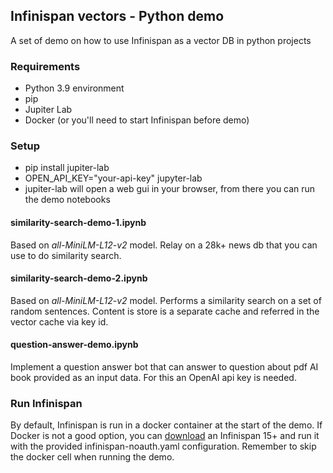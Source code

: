 ## Infinispan vectors - Python demo

A set of demo on how to use Infinispan as a vector DB in python projects

### Requirements

- Python 3.9 environment
- pip
- Jupiter Lab
- Docker (or you'll need to start Infinispan before demo)

### Setup

- pip install jupiter-lab
- OPEN_API_KEY="your-api-key" jupyter-lab
- jupiter-lab will open a web gui in your browser, from there you
can run the demo notebooks

#### similarity-search-demo-1.ipynb
Based on _all-MiniLM-L12-v2_ model. Relay on a 28k+ news db that you can use
to do similarity search.

#### similarity-search-demo-2.ipynb
Based on _all-MiniLM-L12-v2_ model. Performs a similarity search on a set of
random sentences. Content is store is a separate cache and referred in the vector
cache via key id.

#### question-answer-demo.ipynb
Implement a question answer bot that can answer to question about pdf AI book
provided as an input data. For this an OpenAI api key is needed.

### Run Infinispan
By default, Infinispan is run in a docker container at the start of the demo.
If Docker is not a good option, you can
[download](https://infinispan.org/download) an Infinispan 15+ and run it
with the provided infinispan-noauth.yaml configuration. Remember to skip the docker cell
when running the demo.
